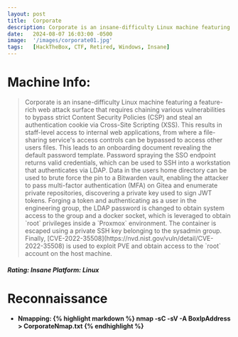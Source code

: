 ```yaml
---
layout: post
title:  Corporate
description: Corporate is an insane-difficulty Linux machine featuring a feature-rich web attack surface that requires chaining various vulnerabilities to bypass strict Content Security Policies (CSP) and steal an authentication cookie via Cross-Site Scripting (XSS). ...
date:   2024-08-07 16:03:00 -0500
image:  '/images/corporate01.jpg'
tags:   [HackTheBox, CTF, Retired, Windows, Insane]
---
```

# Machine Info:

<blockquote>
Corporate is an insane-difficulty Linux machine featuring a feature-rich web attack surface that requires chaining various vulnerabilities to bypass strict Content Security Policies (CSP) and steal an authentication cookie via Cross-Site Scripting (XSS). This results in staff-level access to internal web applications, from where a file-sharing service's access controls can be bypassed to access other users files. This leads to an onboarding document revealing the default password template. Password spraying the SSO endpoint returns valid credentials, which can be used to SSH into a workstation that authenticates via LDAP. Data in the users home directory can be used to brute force the pin to a Bitwarden vault, enabling the attacker to pass multi-factor authentication (MFA) on Gitea and enumerate private repositories, discovering a private key used to sign JWT tokens. Forging a token and authenticating as a user in the engineering group, the LDAP password is changed to obtain system access to the group and a docker socket, which is leveraged to obtain `root` privileges inside a `Proxmox` environment. The container is escaped using a private SSH key belonging to the sysadmin group. Finally, [CVE-2022-35508](https://nvd.nist.gov/vuln/detail/CVE-2022-35508) is used to exploit PVE and obtain access to the `root` account on the host machine. 
</blockquote>

##### Rating: Insane Platform: Linux

# Reconnaissance
* #### Nmapping: {% highlight markdown %} nmap -sC -sV -A BoxIpAddress > CorporateNmap.txt {% endhighlight %}


